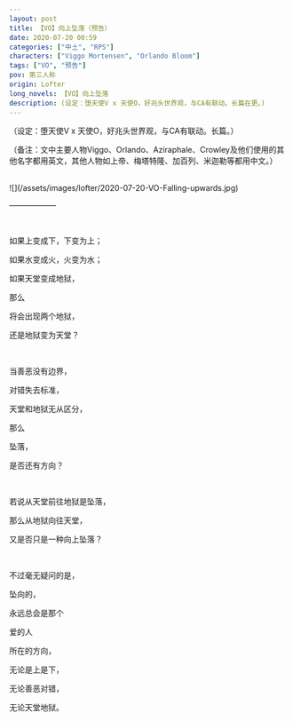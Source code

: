 ```yaml
---
layout: post
title: 【VO】向上坠落（预告）
date: 2020-07-20 00:59
categories: ["中土", "RPS"]
characters: ["Viggo Mortensen", "Orlando Bloom"]
tags: ["VO", "预告"]
pov: 第三人称
origin: Lofter
long_novels: 【VO】向上坠落
description: (设定：堕天使V x 天使O，好兆头世界观，与CA有联动。长篇在更。)
---
```


（设定：堕天使V x 天使O，好兆头世界观，与CA有联动。长篇。）

（备注：文中主要人物Viggo、Orlando、Aziraphale、Crowley及他们使用的其他名字都用英文，其他人物如上帝、梅塔特隆、加百列、米迦勒等都用中文。）

<br>
![](/assets/images/lofter/2020-07-20-VO-Falling-upwards.jpg)

——————

<br>

如果上变成下，下变为上；

如果水变成火，火变为水；

如果天堂变成地狱，

那么

将会出现两个地狱，

还是地狱变为天堂？

<br>

当善恶没有边界，

对错失去标准，

天堂和地狱无从区分，

那么

坠落，

是否还有方向？

<br>

若说从天堂前往地狱是坠落，

那么从地狱向往天堂，

又是否只是一种向上坠落？

<br>

不过毫无疑问的是，

坠向的，

永远总会是那个

爱的人

所在的方向，

无论是上是下，

无论善恶对错，

无论天堂地狱。

